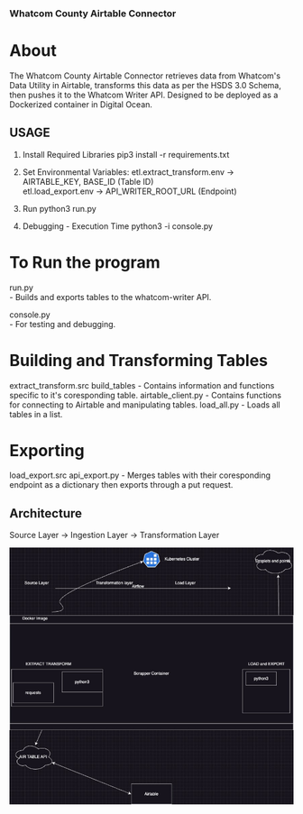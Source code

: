 ### Whatcom County Airtable Connector

# About
The Whatcom County Airtable Connector retrieves data from Whatcom's Data Utility in Airtable, transforms this data as per the HSDS 3.0 Schema, then pushes it to the Whatcom Writer API. Designed to be deployed as a Dockerized container in Digital Ocean.


## USAGE
1. Install Required Libraries
pip3 install -r requirements.txt

2. Set Environmental Variables:
    etl.extract_transform.env -> AIRTABLE_KEY, BASE_ID (Table ID)  
    etl.load_export.env -> API_WRITER_ROOT_URL (Endpoint)  

3. Run
python3 run.py

4. Debugging - Execution Time
python3 -i console.py



# To Run the program
run.py  
    - Builds and exports tables to the whatcom-writer API.    
  
console.py  
    - For testing and debugging.


# Building and Transforming Tables #
extract_transform.src
    build_tables
        - Contains information and functions specific to it's coresponding table.
    airtable_client.py
        - Contains functions for connecting to Airtable and manipulating tables.
    load_all.py
        - Loads all tables in a list.
        

# Exporting #
load_export.src
    api_export.py
        - Merges tables with their coresponding endpoint as a dictionary then exports through a put request.

## Architecture

Source Layer -> Ingestion Layer -> Transformation Layer

![Alt text](diagram.jpg?raw=true "Title")

